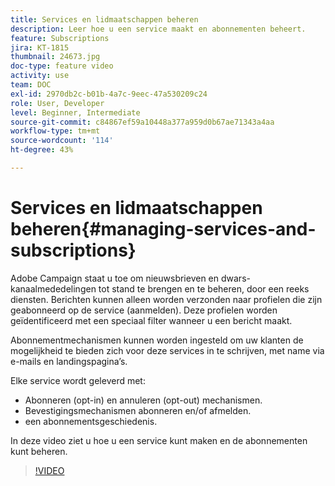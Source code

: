 ```yaml
---
title: Services en lidmaatschappen beheren
description: Leer hoe u een service maakt en abonnementen beheert.
feature: Subscriptions
jira: KT-1815
thumbnail: 24673.jpg
doc-type: feature video
activity: use
team: DOC
exl-id: 2970db2c-b01b-4a7c-9eec-47a530209c24
role: User, Developer
level: Beginner, Intermediate
source-git-commit: c84867ef59a10448a377a959d0b67ae71343a4aa
workflow-type: tm+mt
source-wordcount: '114'
ht-degree: 43%

---
```


# Services en lidmaatschappen beheren{#managing-services-and-subscriptions}

Adobe Campaign staat u toe om nieuwsbrieven en dwars-kanaalmededelingen tot stand te brengen en te beheren, door een reeks diensten. Berichten kunnen alleen worden verzonden naar profielen die zijn geabonneerd op de service (aanmelden). Deze profielen worden geïdentificeerd met een speciaal filter wanneer u een bericht maakt.

Abonnementmechanismen kunnen worden ingesteld om uw klanten de mogelijkheid te bieden zich voor deze services in te schrijven, met name via e-mails en landingspagina’s.

Elke service wordt geleverd met:

* Abonneren (opt-in) en annuleren (opt-out) mechanismen.
* Bevestigingsmechanismen abonneren en/of afmelden.
* een abonnementsgeschiedenis.

In deze video ziet u hoe u een service kunt maken en de abonnementen kunt beheren.

>[!VIDEO](https://video.tv.adobe.com/v/24673?quality=12&learn=on)
